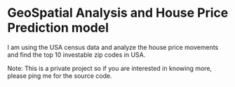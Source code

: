 # GeoSpatial Analysis and House Price Prediction model
I am using the USA census data and analyze the house price movements and find the top 10 investable zip codes in USA. 

Note: This is a private project so if you are interested in knowing more, please ping me for the source code. 
